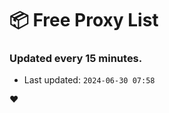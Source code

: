 # :package: Free Proxy List
### Updated every 15 minutes.

- Last updated: `2024-06-30 07:58`

:heart:
